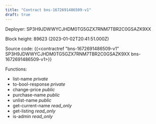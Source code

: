 ```yaml
---
title: "Contract bns-1672691486509-v1"
draft: true
---
```

Deployer: SP3H9JDWWYCJHDM0TG5GZX7RNM7TBR2C0GSAZK9XX


 



Block height: 89623 (2023-01-02T20:41:51.000Z)

Source code: {{<contractref "bns-1672691486509-v1" SP3H9JDWWYCJHDM0TG5GZX7RNM7TBR2C0GSAZK9XX bns-1672691486509-v1>}}

Functions:

* list-name _private_
* to-bool-response _private_
* change-price _public_
* purchase-name _public_
* unlist-name _public_
* get-current-name _read_only_
* get-listing _read_only_
* is-admin _read_only_
